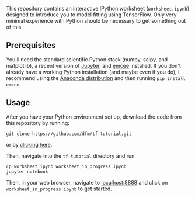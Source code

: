 This repository contains an interactive IPython worksheet (`worksheet.ipynb`)
designed to introduce you to model fitting using TensorFlow. Only very minimal
experience with Python should be necessary to get something out of this.

Prerequisites
-------------

You'll need the standard scientific Python stack (numpy, scipy, and
matplotlib), a recent version of [Jupyter](http://jupyter.org/), and
[emcee](http://dfm.io/emcee) installed. If you
don't already have a working Python installation (and maybe even if you do), I
recommend using the [Anaconda distribution](http://continuum.io/downloads) and
then running `pip install emcee`.


Usage
-----

After you have your Python environment set up, download the code from this
repository by running:

```
git clone https://github.com/dfm/tf-tutorial.git
```

or by [clicking here](https://github.com/dfm/tf-tutorial/archive/master.zip).

Then, navigate into the `tf-tutorial` directory and run

```
cp worksheet.ipynb worksheet_in_progress.ipynb
jupyter notebook
```

Then, in your web browser, navigate to [localhost:8888](http://localhost:8888)
and click on `worksheet_in_progress.ipynb` to get started.
